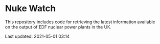# Nuke Watch

This repository includes code for retrieving the latest information available on the output of EDF nuclear power plants in the UK.

Last updated: 2021-05-01 03:14